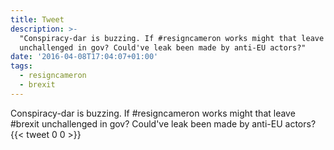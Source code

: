 ```yaml
---
title: Tweet
description: >-
  "Conspiracy-dar is buzzing. If #resigncameron works might that leave #brexit
  unchallenged in gov? Could've leak been made by anti-EU actors?"
date: '2016-04-08T17:04:07+01:00'
tags:
  - resigncameron
  - brexit
---
```

Conspiracy-dar is buzzing. If #resigncameron works might that leave #brexit unchallenged in gov? Could've leak been made by anti-EU actors?
      {{< tweet 0 0 >}}
    
